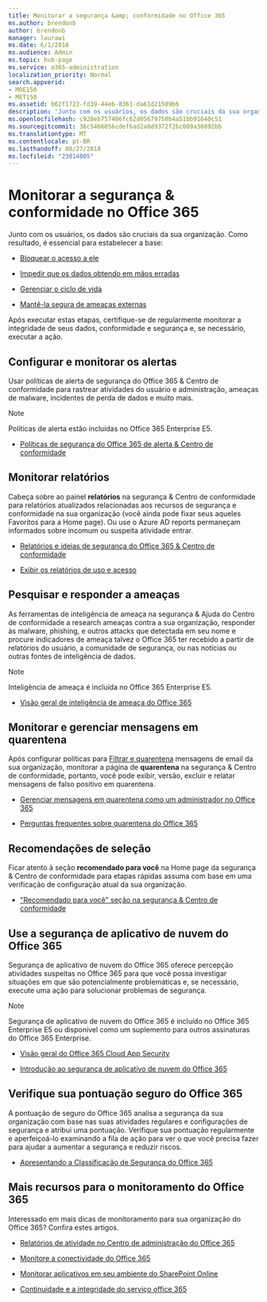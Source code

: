 ```yaml
---
title: Monitorar a segurança &amp; conformidade no Office 365
ms.author: brendonb
author: brendonb
manager: laurawi
ms.date: 6/1/2018
ms.audience: Admin
ms.topic: hub-page
ms.service: o365-administration
localization_priority: Normal
search.appverid:
- MOE150
- MET150
ms.assetid: b62f1722-fd39-44eb-8361-da61d21509b6
description: 'Junto com os usuários, os dados são cruciais da sua organização. Como resultado, é essencial para estabelecer a base:'
ms.openlocfilehash: c928eb757486fc62d05679750b4a51bb91640c51
ms.sourcegitcommit: 36c5466056cdef6ad2a8d9372f2bc009a30892bb
ms.translationtype: MT
ms.contentlocale: pt-BR
ms.lasthandoff: 08/27/2018
ms.locfileid: "23014005"
---
```

# <a name="monitor-security-amp-compliance-in-office-365"></a>Monitorar a segurança &amp; conformidade no Office 365

Junto com os usuários, os dados são cruciais da sua organização. Como resultado, é essencial para estabelecer a base:
  
- [Bloquear o acesso a ele](protect-access-to-data-and-services.md)
    
- [Impedir que os dados obtendo em mãos erradas](data-loss-prevention-policies.md)
    
- [Gerenciar o ciclo de vida](manage-data-governance.md)
    
- [Mantê-la segura de ameaças externas](protect-against-threats.md)
    
Após executar estas etapas, certifique-se de regularmente monitorar a integridade de seus dados, conformidade e segurança e, se necessário, executar a ação. 
  
## <a name="set-up-and-monitor-alerts"></a>Configurar e monitorar os alertas

Usar políticas de alerta de segurança do Office 365 &amp; Centro de conformidade para rastrear atividades do usuário e administração, ameaças de malware, incidentes de perda de dados e muito mais. 
  
> [!NOTE]
> Políticas de alerta estão incluídas no Office 365 Enterprise E5. 
  
- [Políticas de segurança do Office 365 de alerta &amp; Centro de conformidade](alert-policies.md)
    
## <a name="monitor-reports"></a>Monitorar relatórios

Cabeça sobre ao painel **relatórios** na segurança &amp; Centro de conformidade para relatórios atualizados relacionadas aos recursos de segurança e conformidade na sua organização (você ainda pode fixar seus aqueles Favoritos para a Home page). Ou use o Azure AD reports permaneçam informados sobre incomum ou suspeita atividade entrar. 
  
- [Relatórios e ideias de segurança do Office 365 &amp; Centro de conformidade](reports-and-insights-in-security-and-compliance.md)
    
- [Exibir os relatórios de uso e acesso](https://docs.microsoft.com/azure/active-directory/active-directory-view-access-usage-reports)
    
## <a name="research-and-respond-to-threats"></a>Pesquisar e responder a ameaças

As ferramentas de inteligência de ameaça na segurança &amp; Ajuda do Centro de conformidade a research ameaças contra a sua organização, responder às malware, phishing, e outros attacks que detectada em seu nome e procure indicadores de ameaça talvez o Office 365 ter recebido a partir de relatórios do usuário, a comunidade de segurança, ou nas notícias ou outras fontes de inteligência de dados.
  
> [!NOTE]
> Inteligência de ameaça é incluída no Office 365 Enterprise E5. 
  
- [Visão geral de inteligência de ameaça do Office 365](office-365-ti.md)
    
## <a name="monitor-and-manage-quarantined-messages"></a>Monitorar e gerenciar mensagens em quarentena

Após configurar políticas para [Filtrar e quarentena](quarantine-email-messages.md) mensagens de email da sua organização, monitorar a página de **quarentena** na segurança &amp; Centro de conformidade, portanto, você pode exibir, versão, excluir e relatar mensagens de falso positivo em quarentena. 
  
- [Gerenciar mensagens em quarentena como um administrador no Office 365](manage-quarantined-messages-and-files.md)
    
- [Perguntas frequentes sobre quarentena do Office 365](quarantine-faq.md)
    
## <a name="check-recommendations"></a>Recomendações de seleção

Ficar atento à seção **recomendado para você** na Home page da segurança &amp; Centro de conformidade para etapas rápidas assuma com base em uma verificação de configuração atual da sua organização. 
  
- ["Recomendado para você" seção na segurança &amp; Centro de conformidade](https://support.office.com/article/84277f87-7406-4606-8197-944d5c11bb34)
    
## <a name="use-office-365-cloud-app-security"></a>Use a segurança de aplicativo de nuvem do Office 365

Segurança de aplicativo de nuvem do Office 365 oferece percepção atividades suspeitas no Office 365 para que você possa investigar situações em que são potencialmente problemáticas e, se necessário, execute uma ação para solucionar problemas de segurança. 
  
> [!NOTE]
> Segurança de aplicativo de nuvem do Office 365 é incluído no Office 365 Enterprise E5 ou disponível como um suplemento para outros assinaturas do Office 365 Enterprise. 
  
- [Visão geral do Office 365 Cloud App Security](office-365-cas-overview.md)
    
- [Introdução ao segurança de aplicativo de nuvem do Office 365](get-ready-for-office-365-cas.md)
    
## <a name="check-your-office-365-secure-score"></a>Verifique sua pontuação seguro do Office 365

A pontuação de seguro do Office 365 analisa a segurança da sua organização com base nas suas atividades regulares e configurações de segurança e atribui uma pontuação. Verifique sua pontuação regularmente e aperfeiçoá-lo examinando a fila de ação para ver o que você precisa fazer para ajudar a aumentar a segurança e reduzir riscos.
  
- [Apresentando a Classificação de Segurança do Office 365](office-365-secure-score.md)
    
## <a name="more-resources-for-monitoring-office-365"></a>Mais recursos para o monitoramento do Office 365

Interessado em mais dicas de monitoramento para sua organização do Office 365? Confira estes artigos. 
  
- [Relatórios de atividade no Centro de administração do Office 365](https://support.office.com/article/0d6dfb17-8582-4172-a9a9-aed798150263)
    
- [Monitore a conectividade do Office 365](https://support.office.com/article/53cdb60c-a6b2-4848-b3ff-e7b75dc3fd1f)
    
- [Monitorar aplicativos em seu ambiente do SharePoint Online](https://support.office.com/article/81daca87-ef0c-4602-af89-9a749dbef377)
    
- [Continuidade e a integridade do serviço office 365](https://go.microsoft.com/fwlink/?linkid=394289)
    

